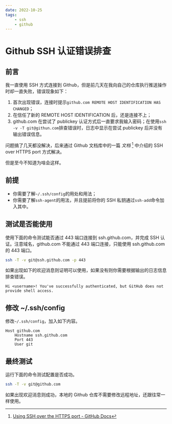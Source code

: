 ```yaml
---
date: 2022-10-25
tags:
    - ssh
    - github
---
```


# Github SSH 认证错误排查

## 前言

我一直使用 SSH 方式连接到 Github，但是前几天在我向自己的仓库执行推送操作时却一直失败，错误现象如下：

1. 首次出现错误，连接时提示`github.com REMOTE HOST IDENTIFICATION HAS CHANGED`；
2. 在信任了新的 REMOTE HOST IDENTIFICATION 后，还是连接不上；
3. github.com 在尝试了 publickey 认证方式后一直要求我输入密码；在使用`ssh -v -T git@githun.com`排查错误时，日志中显示在尝试 publickey 后并没有输出错误信息。

问题搞了几天都没解决，后来通过 Github 文档库中的一篇 *文档* [^1] 中介绍的 SSH over HTTPS port 方式解决。

但是至今不知道为啥会这样。

<!-- more -->

## 前提

- 你需要了解`~/.ssh/config`的用处和用法；
- 你需要了解`ssh-agent`的用法，并且提前将你的 SSH 私钥通过`ssh-add`命令加入其中。

## 测试是否能使用

使用下面的命令测试能否通过 443 端口连接到 ssh.github.com，并完成 SSH 认证。注意域名，github.com 不能通过 443 端口连接，只能使用 ssh.github.com 的 443 端口。

```bash
ssh -T -v git@ssh.github.com -p 443
```

如果出现如下的欢迎消息则证明可以使用，如果没有则你需要根据输出的日志信息排查错误。

```
Hi <username>! You've successfully authenticated, but GitHub does not provide shell access.
```

## 修改 ~/.ssh/config

修改`~/.ssh/config`，加入如下内容。

```
Host github.com
    Hostname ssh.github.com
    Port 443
    User git
```

## 最终测试

运行下面的命令测试配置是否成功。

```bash
ssh -T -v git@github.com
```

如果出现欢迎消息则成功，本地的 Github 仓库不需要修改远程地址，还跟往常一样使用。

[^1]: [Using SSH over the HTTPS port - GitHub Docs](https://docs.github.com/cn/authentication/troubleshooting-ssh/using-ssh-over-the-https-port)
